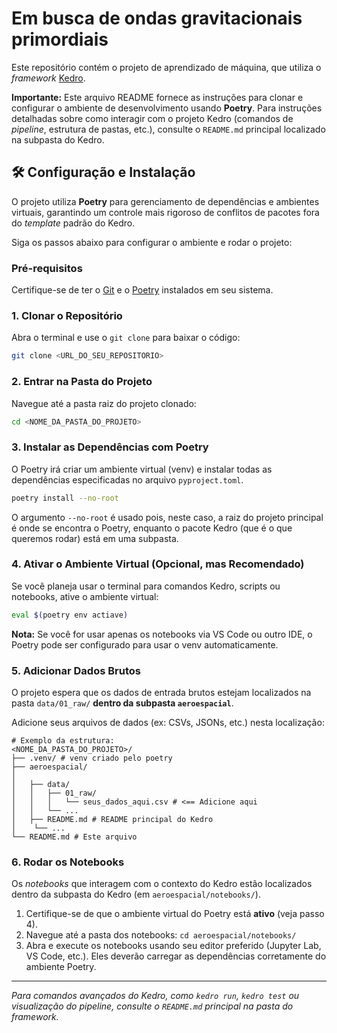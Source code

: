 # Em busca de ondas gravitacionais primordiais

Este repositório contém o projeto de aprendizado de máquina, que utiliza o *framework* [Kedro](https://www.google.com/search?q=https://kedro.readthedocs.io/en/stable/).

**Importante:** Este arquivo README fornece as instruções para clonar e configurar o ambiente de desenvolvimento usando **Poetry**. Para instruções detalhadas sobre como interagir com o projeto Kedro (comandos de *pipeline*, estrutura de pastas, etc.), consulte o `README.md` principal localizado na subpasta do Kedro.

## 🛠️ Configuração e Instalação

O projeto utiliza **Poetry** para gerenciamento de dependências e ambientes virtuais, garantindo um controle mais rigoroso de conflitos de pacotes fora do *template* padrão do Kedro.

Siga os passos abaixo para configurar o ambiente e rodar o projeto:

### Pré-requisitos

Certifique-se de ter o [Git](https://git-scm.com/) e o [Poetry](https://www.google.com/search?q=https://python-poetry.org/docs/%23installation) instalados em seu sistema.

### 1\. Clonar o Repositório

Abra o terminal e use o `git clone` para baixar o código:

```bash
git clone <URL_DO_SEU_REPOSITORIO>
```

### 2\. Entrar na Pasta do Projeto

Navegue até a pasta raiz do projeto clonado:

```bash
cd <NOME_DA_PASTA_DO_PROJETO>
```

### 3\. Instalar as Dependências com Poetry

O Poetry irá criar um ambiente virtual (venv) e instalar todas as dependências especificadas no arquivo `pyproject.toml`.

```bash
poetry install --no-root
```

O argumento `--no-root` é usado pois, neste caso, a raiz do projeto principal é onde se encontra o Poetry, enquanto o pacote Kedro (que é o que queremos rodar) está em uma subpasta.

### 4\. Ativar o Ambiente Virtual (Opcional, mas Recomendado)

Se você planeja usar o terminal para comandos Kedro, scripts ou notebooks, ative o ambiente virtual:

```bash
eval $(poetry env actiave)
```

**Nota:** Se você for usar apenas os notebooks via VS Code ou outro IDE, o Poetry pode ser configurado para usar o venv automaticamente.

### 5\. Adicionar Dados Brutos

O projeto espera que os dados de entrada brutos estejam localizados na pasta `data/01_raw/` **dentro da subpasta `aeroespacial`**.

Adicione seus arquivos de dados (ex: CSVs, JSONs, etc.) nesta localização:

```
# Exemplo da estrutura:
<NOME_DA_PASTA_DO_PROJETO>/
├── .venv/ # venv criado pelo poetry
├── aeroespacial/
│  
│   ├── data/
│   │   ├── 01_raw/
│   │   │   └── seus_dados_aqui.csv # <== Adicione aqui
│   │   └── ...
│   ├── README.md # README principal do Kedro
│    └── ...
└── README.md # Este arquivo
```

### 6\. Rodar os Notebooks

Os *notebooks* que interagem com o contexto do Kedro estão localizados dentro da subpasta do Kedro (em `aeroespacial/notebooks/`).

1.  Certifique-se de que o ambiente virtual do Poetry está **ativo** (veja passo 4).
2.  Navegue até a pasta dos notebooks: `cd aeroespacial/notebooks/`
3.  Abra e execute os notebooks usando seu editor preferido (Jupyter Lab, VS Code, etc.). Eles deverão carregar as dependências corretamente do ambiente Poetry.

-----

*Para comandos avançados do Kedro, como `kedro run`, `kedro test` ou visualização do pipeline, consulte o `README.md` principal na pasta do framework.*
